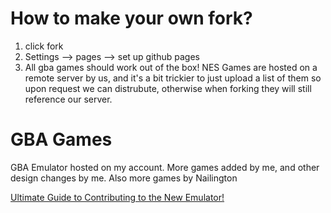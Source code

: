 # How to make your own fork?
1. click fork
2. Settings --> pages --> set up github pages
3. All gba games should work out of the box! 
NES Games are hosted on a remote server by us, and it's a bit trickier to just upload a list of them so upon request we can distrubute, otherwise when forking they will still reference our server.



# GBA Games
GBA Emulator hosted on my account.
More games added by me, and other design changes by me.
Also more games by Nailington

[Ultimate Guide to Contributing to the New Emulator!](docs/UltimateGuide.md)
